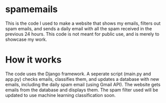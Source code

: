 # spamemails

This is the code I used to make a website that shows my emails, filters out spam emails, and sends a daily email with all the spam received in the previous 24 hours.
This code is not meant for public use, and is merely to showcase my work.

# How it works
The code uses the Django framework. A seperate script (main.py and app.py) checks emails, classifies them, and updates a database with new emails, including the daily spam email (using Gmail API). The website gets emails from the database and displays them.
The spam filter used will be updated to use machine learning classification soon.
